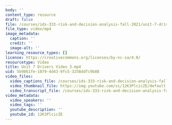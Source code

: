 ```yaml
---
body: ''
content_type: resource
draft: false
file: /courses/ids-333-risk-and-decision-analysis-fall-2021/unit-7-drivers-video-3_360p_16_9.mp4
file_type: video/mp4
image_metadata:
  caption: ''
  credit: ''
  image-alt: ''
learning_resource_types: []
license: https://creativecommons.org/licenses/by-nc-sa/4.0/
resourcetype: Video
title: Unit 7 Drivers Video 3.mp4
uid: 5b9861fe-1079-4d43-9fc5-3258ddfc9b88
video_files:
  video_captions_file: /courses/ids-333-risk-and-decision-analysis-fall-2021/15jx6NijV8RvsfueyXAU6rVU7JduJAT-8_transcript.webvtt
  video_thumbnail_file: https://img.youtube.com/vi/12K3PlcicZE/default.jpg
  video_transcript_file: /courses/ids-333-risk-and-decision-analysis-fall-2021/15jx6NijV8RvsfueyXAU6rVU7JduJAT-8_transcript.pdf
video_metadata:
  video_speakers: ''
  video_tags: ''
  youtube_description: ''
  youtube_id: 12K3PlcicZE
---
```

